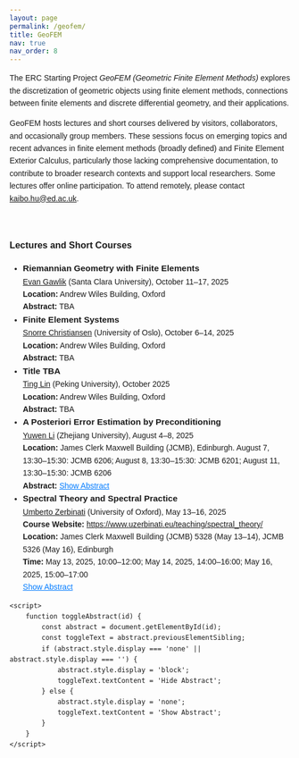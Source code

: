 ```yaml
---
layout: page
permalink: /geofem/
title: GeoFEM
nav: true
nav_order: 8
---
```


<html lang="en">
<head>
    <meta charset="UTF-8">
    <meta name="viewport" content="width=device-width, initial-scale=1.0">
    <title>GeoFEM Homepage</title>
    <style>
        body {
            font-family: Arial, sans-serif;
            line-height: 1.6;
            margin: 20px;
        }
        .abstract {
            display: none;
            margin-top: 10px;
            padding: 10px;
            background-color: #f9f9f9;
            border-left: 3px solid #007bff;
        }
        .toggle-abstract {
            color: #007bff;
            cursor: pointer;
            text-decoration: underline;
        }
        .toggle-abstract:hover {
            color: #0056b3;
        }
        .lecture-title {
            font-weight: bold;
            font-size: 1.1em;
        }
    </style>
</head>
<body>
    <p>
        The ERC Starting Project <i>GeoFEM (Geometric Finite Element Methods)</i> explores the discretization of geometric objects using finite element methods, connections between finite elements and discrete differential geometry, and their applications.
    </p>
    <p>
        GeoFEM hosts lectures and short courses delivered by visitors, collaborators, and occasionally group members. These sessions focus on emerging topics and recent advances in finite element methods (broadly defined) and Finite Element Exterior Calculus, particularly those lacking comprehensive documentation, to contribute to broader research contexts and support local researchers. Some lectures offer online participation. To attend remotely, please contact <a href="mailto:kaibo.hu@ed.ac.uk">kaibo.hu@ed.ac.uk</a>.
    </p>
    <br>
    <h3>Lectures and Short Courses</h3>
    <ul>
        <li>
            <span class="lecture-title">Riemannian Geometry with Finite Elements</span><br>
            <a href="https://webpages.scu.edu/ftp/egawlik/">Evan Gawlik</a> (Santa Clara University), October 11–17, 2025<br>
            <strong>Location:</strong> Andrew Wiles Building, Oxford<br>
            <strong>Abstract:</strong> TBA
        </li>
        <li>
            <span class="lecture-title">Finite Element Systems</span><br>
            <a href="https://www.mn.uio.no/math/english/people/aca/snorrec/">Snorre Christiansen</a> (University of Oslo), October 6–14, 2025<br>
            <strong>Location:</strong> Andrew Wiles Building, Oxford<br>
            <strong>Abstract:</strong> TBA
        </li>
        <li>
            <span class="lecture-title">Title TBA</span><br>
            <a href="https://alisomia.github.io">Ting Lin</a> (Peking University), October 2025<br>
            <strong>Location:</strong> Andrew Wiles Building, Oxford<br>
            <strong>Abstract:</strong> TBA
        </li>
        <li>
            <span class="lecture-title">A Posteriori Error Estimation by Preconditioning</span><br>
            <a href="https://sites.google.com/view/liyuwen/">Yuwen Li</a> (Zhejiang University), August 4–8, 2025<br>
              <strong>Location:</strong> James Clerk Maxwell Building (JCMB), Edinburgh. August 7, 13:30–15:30: JCMB 6206; August 8, 13:30–15:30: JCMB 6201; August 11, 13:30–15:30: JCMB 6206  <br>
            <strong>Abstract:</strong> <span class="toggle-abstract" onclick="toggleAbstract('abstract0')">Show Abstract</span>
            <div id="abstract0" class="abstract">
                This short course explores preconditioning and a posteriori error estimation in finite element methods, focusing on H(curl) and H(div) spaces. We begin by reviewing fundamental concepts in a posteriori error estimates for adaptive methods and iterative solvers for linear algebraic systems. The course emphasizes the interplay between iterative solvers and a posteriori error estimates, demonstrating the derivation of novel parameter-robust and p-robust error estimators in H(curl) and H(div) using nodal auxiliary space preconditioning at the continuous level. For comparison, we also examine classical a posteriori error analysis in H(grad), H(curl), and H(div).
            </div>
        </li>
        <li>
            <span class="lecture-title">Spectral Theory and Spectral Practice</span><br>
            <a href="https://www.uzerbinati.eu">Umberto Zerbinati</a> (University of Oxford), May 13–16, 2025<br>
            <strong>Course Website:</strong> <a href="https://www.uzerbinati.eu/teaching/spectral_theory/">https://www.uzerbinati.eu/teaching/spectral_theory/</a><br>
            <strong>Location:</strong> James Clerk Maxwell Building (JCMB) 5328 (May 13–14), JCMB 5326 (May 16), Edinburgh<br>
            <strong>Time:</strong> May 13, 2025, 10:00–12:00; May 14, 2025, 14:00–16:00; May 16, 2025, 15:00–17:00<br>
            <span class="toggle-abstract" onclick="toggleAbstract('abstract1')">Show Abstract</span>
            <div id="abstract1" class="abstract">
                This short course explores finite element discretizations of eigenvalue problems involving non-normal operators, with a focus on the advection-diffusion equation as a guiding example. We begin by revisiting fundamental spectral notions—self-adjointness, normality, spectra, and pseudospectra—with particular emphasis on how an operator’s spectrum informs the physical behavior of time-dependent PDEs. The core of the course is devoted to the classical analysis of finite element approximations: we present the Bramble-Osborn results for non-self-adjoint eigenvalue problems, including full proofs, and discuss their implications for convergence and approximation quality. For comparison, we also review the celebrated Babuška-Osborn theory for self-adjoint cases. If time permits, we will conclude with a discussion on iterative solvers and preconditioning strategies tailored to non-normal eigenvalue problems. The course requires a basic background in functional analysis and finite element methods.
            </div>
        </li>
    </ul>

    <script>
        function toggleAbstract(id) {
            const abstract = document.getElementById(id);
            const toggleText = abstract.previousElementSibling;
            if (abstract.style.display === 'none' || abstract.style.display === '') {
                abstract.style.display = 'block';
                toggleText.textContent = 'Hide Abstract';
            } else {
                abstract.style.display = 'none';
                toggleText.textContent = 'Show Abstract';
            }
        }
    </script>
</body>
</html>